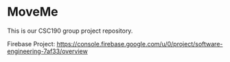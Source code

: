 # MoveMe
This is our CSC190 group project repository.

Firebase Project:
https://console.firebase.google.com/u/0/project/software-engineering-7af33/overview
